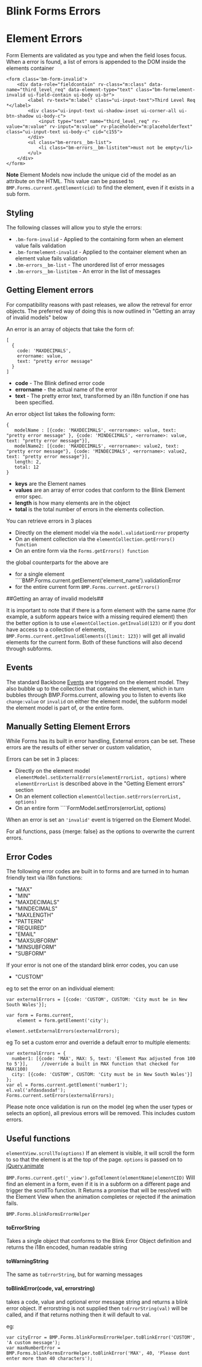 Blink Forms Errors
==================

Element Errors
============

Form Elements are validated as you type and when the field loses focus. When a error is found, a list of errors is appended to the DOM inside the elements container
    
    <form class='bm-form-invalid'>
        <div data-role="fieldcontain" rv-class="m:class" data-name="third_level_req" data-element-type="text" class="bm-formelement-invalid ui-field-contain ui-body ui-br">
            <label rv-text="m:label" class="ui-input-text">Third Level Req *</label>
            <div class="ui-input-text ui-shadow-inset ui-corner-all ui-btn-shadow ui-body-c">
                <input type="text" name="third_level_req" rv-value="m:value" rv-input="m:value" rv-placeholder="m:placeholderText" class="ui-input-text ui-body-c" cid="c155">
            </div>
            <ul class="bm-errors__bm-list">
                <li class="bm-errors__bm-listitem">must not be empty</li>
            </ul>
        </div>
    </form>

**Note** Element Models now include the unique cid of the model as an attribute on the HTML. This value can be passed to ````BMP.Forms.current.getElement(cid)```` to find the element, even if it exists in a sub form.

Styling
-------

The following classes will allow you to style the errors:

- `.bm-form-invalid`  - Applied to the containing form when an element value fails validation
- `.bm-formelement-invalid` - Applied to the container element when an element value fails validation
- `.bm-errors__bm-list` - The unordered list of error messages
- `.bm-errors__bm-listitem` - An error in the list of messages


Getting Element errors
--------------------
For compatibility reasons with past releases, we allow the retreval for error objects. The preferred way of doing this is now outlined in "Getting an array of invalid models" below

An error is an array of objects that take the form of:

    [
      {
        code: 'MAXDECIMALS', 
        errorname: value, 
        text: "pretty error message" 
      }
    ]

- **code** - The Blink defined error code 
- **errorname** - the actual name of the error
- **text** - The pretty error text, transformed by an i18n function if one has been specified.

An error object list takes the following form:

    {
       modelName : [{code: 'MAXDECIMALS', <errorname>: value, text: "pretty error message" }, {code: 'MINDECIMALS', <errorname>: value, text: "pretty error message"}],
       modelName2: [{code: 'MAXDECIMALS', <errorname>: value2, text: "pretty error message"}, {code: 'MINDECIMALS', <errorname>: value2, text: "pretty error message"}],
       length: 2,
       total: 12
    }

- **keys** are the Element names
- **values** are an array of error codes that conform to the Blink Element error spec.
- **length** is how many elements are in the object
- **total** is the total number of errors in the elements collection.

You can retrieve errors in 3 places
- Directly on the element model via the ````model.validationError```` property
- On an element collection via the ````elementCollection.getErrors() function````
- On an entire form via the ````Forms.getErrors() function````

the global counterparts for the above are
- for a single element ````BMP.Forms.current.getElement('element_name').validationError
- for the entire current form ````BMP.Forms.current.getErrors()````

##Getting an array of invalid models##

It is important to note that if there is a form element with the same name (for example, a subform appears twice with a missing required element) then the better option is to use ````elementCollection.getInvalid(123)```` or if you dont have access to a collection of elements, ````BMP.Forms.current.getInvalidElements({limit: 123})```` will get all invalid elements for the current form. Both of these functions will also decend through subforms.

Events
------
The standard Backbone [Events](http://backbonejs.org/#Events-catalog) are triggered on the element model. They also bubble up to the collection that contains the element, which in turn bubbles through BMP.Forms.current, allowing you to listen to events like ````change:value```` or ````invalid```` on either the element model, the subform model the element model is part of, or the entire form.


Manually Setting Element Errors
-----------------------------

While Forms has its built in error handling, External errors can be set. These errors are the results of either server or custom validation, 

Errors can be set in 3 places:
- Directly on the element model ````elementModel.setExternalErrors(elementErrorList, options)```` where ````elementErrorList```` is described above in the "Getting Element errors" section
- On an element collection ````elementCollection.setErrors(errorList, options)````
- On an entire form ````FormModel.setErrors(errorList, options)

When an error is set an ````'invalid'```` event is trigerred on the Element Model.

For all functions, pass {merge: false} as the options to overwrite the current errors.

Error Codes
-----------
The following error codes are built in to forms and are turned in to human friendly text via i18n functions:
- "MAX"
- "MIN"
- "MAXDECIMALS"
- "MINDECIMALS"
- "MAXLENGTH"
- "PATTERN"
- "REQUIRED"
- "EMAIL"
- "MAXSUBFORM"
- "MINSUBFORM"
- "SUBFORM"

If your error is not one of the standard blink error codes, you can use 
- "CUSTOM"

eg to set the error on an individual element:

    var externalErrors = [{code: 'CUSTOM', CUSTOM: 'City must be in New South Wales'}];

    var form = Forms.current,
        element = form.getElement('city');
    
    element.setExternalErrors(externalErrors);


eg To set a custom error and override a default error to multiple elements:

    var externalErrors = {
      number1: [{code: 'MAX', MAX: 5, text: 'Element Max adjusted from 100 to 5'}],     //override a built in MAX function that checked for MAX(100)
      city: [{code: 'CUSTOM', CUSTOM: 'City must be in New South Wales'}]
    };
    var el = Forms.current.getElement('number1');
    el.val('afdasdasdaf');
    Forms.current.setErrors(externalErrors);
    
Please note once validation is run on the model (eg when the user types or selects an option), all previous errors will be removed. This includes custom errors.


Useful functions
----------------

````elementView.scrollTo(options)````
If an element is visible, it will scroll the form to so that the element is at the top of the page. ````options```` is passed on to [jQuery.animate](http://api.jquery.com/animate/)

````BMP.Forms.current.get('_view').goToElement(elementName|elementCID)````
Will find an element in a form, even if it is in a subform on a different page and trigger the scrollTo function. It Returns a promise that will be resolved with the Element View when the animation completes or rejected if the animation fails.

````BMP.Forms.blinkFormsErrorHelper````
#### toErrorString ####
Takes a single object that conforms to the Blink Error Object definition and returns the i18n encoded, human readable string

#### toWarningString ####
The same as ````toErrorString````, but for warning messages

#### toBlinkError(code, val, errorstring) ####
takes a code, value and optional error message string and returns a blink error object. If errorstring is not supplied then ````toErrorString(val)```` will be called, and if that returns nothing then it will default to val.

eg:

    var cityError = BMP.Forms.blinkFormsErrorHelper.toBlinkError('CUSTOM', 'A custom message');
    var maxNumberError = BMP.Forms.blinkFormsErrorHelper.toBlinkError('MAX', 40, 'Please dont enter more than 40 characters');


